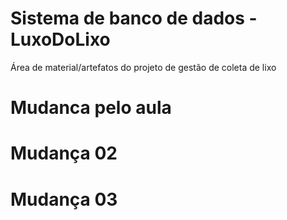# Sistema de banco de dados - LuxoDoLixo
Área de material/artefatos do projeto de gestão de coleta de lixo

# Mudanca pelo aula

# Mudança 02
#  Mudança 03
